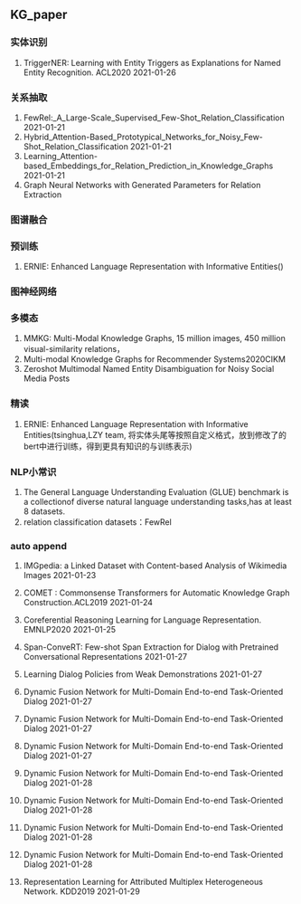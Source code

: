 ## KG_paper

### 实体识别 
1. TriggerNER: Learning with Entity Triggers as Explanations for Named Entity Recognition. ACL2020 2021-01-26

### 关系抽取
1. FewRel:_A_Large-Scale_Supervised_Few-Shot_Relation_Classification 2021-01-21
1. Hybrid_Attention-Based_Prototypical_Networks_for_Noisy_Few-Shot_Relation_Classification 2021-01-21
1. Learning_Attention-based_Embeddings_for_Relation_Prediction_in_Knowledge_Graphs 2021-01-21
1. Graph Neural Networks with Generated Parameters for Relation Extraction

### 图谱融合

### 预训练
1. ERNIE: Enhanced Language Representation with Informative Entities()

### 图神经网络

### 多模态
1. MMKG: Multi-Modal Knowledge Graphs, 15 million images, 450 million visual-similarity relations，
1. Multi-modal Knowledge Graphs for Recommender Systems2020CIKM
1. Zeroshot Multimodal Named Entity Disambiguation for Noisy Social Media Posts




### 精读
1. ERNIE: Enhanced Language Representation with Informative Entities(tsinghua,LZY team, 将实体头尾等按照自定义格式，放到修改了的bert中进行训练，得到更具有知识的与训练表示)

### NLP小常识
1. The General Language Understanding Evaluation (GLUE) benchmark is a collectionof diverse natural language understanding tasks,has at least 8 datasets.
2. relation classification datasets：FewRel

### auto append
1. IMGpedia: a Linked Dataset with Content-based Analysis of Wikimedia Images 2021-01-23
1. COMET : Commonsense Transformers for Automatic Knowledge Graph Construction.ACL2019 2021-01-24
1. Coreferential Reasoning Learning for Language Representation. EMNLP2020 2021-01-25

1. Span-ConveRT: Few-shot Span Extraction for Dialog with Pretrained Conversational Representations 2021-01-27
1. Learning Dialog Policies from Weak Demonstrations 2021-01-27
1. Dynamic Fusion Network for Multi-Domain End-to-end Task-Oriented Dialog 2021-01-27
1. Dynamic Fusion Network for Multi-Domain End-to-end Task-Oriented Dialog 2021-01-27
1. Dynamic Fusion Network for Multi-Domain End-to-end Task-Oriented Dialog 2021-01-27
1. Dynamic Fusion Network for Multi-Domain End-to-end Task-Oriented Dialog 2021-01-28
1. Dynamic Fusion Network for Multi-Domain End-to-end Task-Oriented Dialog 2021-01-28
1. Dynamic Fusion Network for Multi-Domain End-to-end Task-Oriented Dialog 2021-01-28
1. Dynamic Fusion Network for Multi-Domain End-to-end Task-Oriented Dialog 2021-01-28
1. Representation Learning for Attributed Multiplex Heterogeneous Network. KDD2019 2021-01-29
